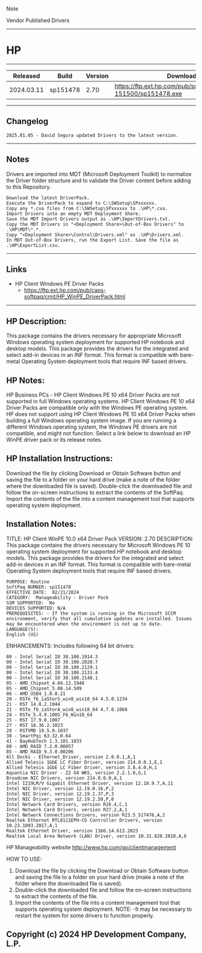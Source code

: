 > [!NOTE]
> Vendor Published Drivers

---

# HP

---

| Released | Build | Version | Download |
|--|--|--|--|
| 2024.03.11 | sp151478 | 2.70 | https://ftp.ext.hp.com/pub/softpaq/sp151001-151500/sp151478.exe |

---

## Changelog
```
2025.01.05 - David Segura updated Drivers to the latest version.
```

---

## Notes
Drivers are imported into MDT (Microsoft Deployment Toolkit) to normalize the Driver folder structure and to validate the Driver content before adding to this Repository.

```
Download the latest DriverPack.
Execute the DriverPack to expand to C:\SWSetup\SPxxxxxx.
Copy any *.cva files from C:\SWSetup\SPxxxxxx to .\HP\*.cva.
Import Drivers into an empty MDT Deployment Share.
Save the MDT Import Drivers output as .\HP\ImportDrivers.txt.
Copy the MDT Drivers in "<Deployment Share>\Out-of-Box Drivers" to .\HP\MDT\*.*.
Copy "<Deployment Share>\Control\Drivers.xml" as .\HP\Drivers.xml.
In MDT Out-of-Box Drivers, run the Export List. Save the file as .\HP\ExportList.csv.
```
---

## Links
- HP Client Windows PE Driver Packs
  - https://ftp.ext.hp.com/pub/caps-softpaq/cmit/HP_WinPE_DriverPack.html

---

## HP Description:
This package contains the drivers necessary for appropriate Microsoft Windows operating system deployment for supported HP notebook and desktop models.
This package provides the drivers for the integrated and select add-in devices in an INF format.
This format is compatible with bare-metal Operating System deployment tools that require INF based drivers.

## HP Notes:
HP Business PCs - HP Client Windows PE 10 x64 Driver Packs are not supported in full Windows operating systems.
HP Client Windows PE 10 x64 Driver Packs are compatible only with the Windows PE operating system.
HP does not support using HP Client Windows PE 10 x64 Driver Packs when building a full Windows operating system image.
If you are running a different Windows operating system, the Windows PE drivers are not compatible, and might not function.
Select a link below to download an HP WinPE driver pack or its release notes.

## HP Installation Instructions:
Download the file by clicking Download or Obtain Software button and saving the file to a folder on your hard drive (make a note of the folder where the downloaded file is saved).
Double-click the downloaded file and follow the on-screen instructions to extract the contents of the SoftPaq.
Import the contents of the file into a content management tool that supports operating system deployment.

## Installation Notes:
TITLE:  HP Client WinPE 10.0 x64 Driver Pack
VERSION: 2.70
DESCRIPTION: 
This package contains the drivers necessary for Microsoft Windows PE 10 operating system deployment for supported HP notebook and desktop models. This package provides the drivers for the integrated and select add-in devices in an INF format. This format is compatible with bare-metal Operating System deployment tools that require INF based drivers.

    PURPOSE: Routine
    SoftPaq NUMBER: sp151478
    EFFECTIVE DATE:  02/21/2024
    CATEGORY:  Manageability - Driver Pack
    SSM SUPPORTED:  No
    DEVICES SUPPORTED: N/A
    PREREQUISITES: - If the system is running in the Microsoft SCCM environment, verify that all cumulative updates are installed. Issues may be encountered when the environment is not up to date.
    LANGUAGE(S): 
    English (US)
 

ENHANCEMENTS:
Includes following 64 bit drivers:

    00 - Intel Serial IO 30.100.1914.3
    00 - Intel Serial IO 30.100.2020.7
    00 - Intel Serial IO 30.100.2129.1
    00 - Intel Serial IO 30.100.2133.4
    00 - Intel Serial IO 30.100.2148.1
    05 - AMD_Chipset_4.04.12.1948
    05 - AMD_Chipset_5.08.14.509
    06 - AMD_USB4_1.0.0.21
    20 - RSTe_f6_iaStorS_win8_win10_64 4.5.0.1234
    21 - RST 14.8.2.1044
    22 - RSTe_f6_iaStorA_win8_win10_64 4.7.0.1068
    24 - RSTe_5.4.9.1005_F6_Win10_64
    25 - RST 17.9.0.1007
    27 - RST 18.36.2.1023
    28 - RSTVMD 19.5.0.1037
    30 - SmartPqi 63.32.0.64
    41 - BayHubTech 1.3.101.1033
    80 - AMD_RAID 7.2.0.00057
    85 - AMD_RAID_9.3.0.00206
    All Docks - Ethernet_Driver, version 2.0.0.1,A,1 
    Allied Telesis 1GbE LC Fiber Driver, version 214.0.0.1,E,1 
    Allied Telesis 1GbE LC Fiber Driver, version 3.8.4.0,H,1 
    Aquantia NIC Driver - Z2 G4 WKS, version 2.2.1.0,G,1  
    Broadcom NIC Drivers, version 214.0.0.0,A,1 
    Intel I219LM/V Gigabit Ethernet Driver, version 12.18.9.7,A,11 
    Intel NIC Driver, version 12.19.0.16,P,2 
    Intel NIC Driver, version 12.19.1.37,P,3 
    Intel NIC Driver, version 12.19.2.50,P,6
    Intel Network Card Drivers, version R26.4,C,1 
    Intel Network Card Drivers, version R27.2,A,1 
    Intel Network Connections Drivers, version R23.5_517476,A,2 
    Realtek Ethernet RTL8111EPH-CG Controller Drivers, version 10.23.1003.2017,A,1 
    Realtek Ethernet Driver, version 1166.14.613.2023 
    Realtek Local Area Network (LAN) Driver, version 10.31.828.2018,A,6 

HP Manageability website
http://www.hp.com/go/clientmanagement

HOW TO USE:
1. Download the file by clicking the Download or Obtain Software button and saving the file to a folder on your hard drive (make a note of the folder where the downloaded file is saved).
2. Double-click the downloaded file and follow the on-screen instructions to extract the contents of the file.
3. Import the contents of the file into a content management tool that supports operating system deployment.
NOTE: 
-It may be necessary to restart the system for some drivers to function properly.

Copyright (c) 2024 HP Development Company, L.P.
---